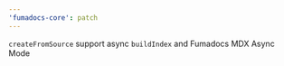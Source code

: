 ```yaml
---
'fumadocs-core': patch
---
```


`createFromSource` support async `buildIndex` and Fumadocs MDX Async Mode
